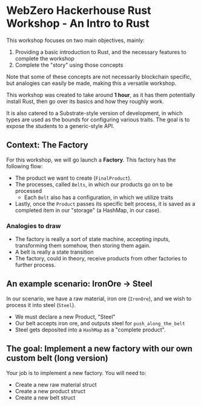 # WebZero Hackerhouse Rust Workshop - An Intro to Rust

This workshop focuses on two main objectives, mainly: 

1. Providing a basic introduction to Rust, and the necessary features to complete the workshop
2. Complete the "story" using those concepts

Note that some of these concepts are not necessarily blockchain specific, but analogies can easily be made, making this a versatile workshop.

This workshop was created to take around **1 hour**, as it has them potentially install Rust, then go over its basics and how they roughly work.

It is also catered to a Substrate-style version of development, in which types are used as the bounds for configuring various traits.  The goal is to expose the students to a generic-style API.

## Context: The Factory

For this workshop, we will go launch a **Factory**.  This factory has the following flow:

- The product we want to create (`FinalProduct`).
- The processes, called `Belts`, in which our products go on to be processed
  - Each `Belt` also has a configuration, in which we utilize traits
- Lastly, once the `Product` passes its specific belt process, it is saved as a completed item in our "storage" (a HashMap, in our case).


### Analogies to draw

- The factory is really a sort of state machine, accepting inputs, transforming them somehow, then storing them again. 
- A belt is really a state transition
- The factory, could in theory, receive products from other factories to further process.

## An example scenario: IronOre -> Steel

In our scenario, we have a raw material, iron ore (`IronOre`), and we wish to process it into steel (`Steel`). 

- We must declare a new Product, "Steel"
- Our belt accepts iron ore, and outputs steel for `push_along_the_belt`
- Steel gets deposited into a `HashMap` as a "complete product".

## The goal: Implement a new factory with our own custom belt (long version)

Your job is to implement a new factory.  You will need to: 

- Create a new raw material struct
- Create a new product struct
- Create a new belt struct

